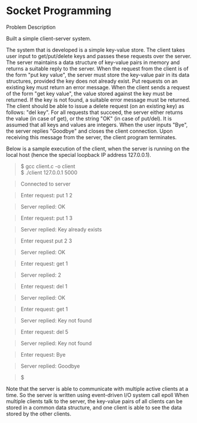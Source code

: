 # Socket Programming

Problem Description

Built a simple client-server system. 

The system that is developed is a simple key-value store. The client takes user input to get/put/delete keys and passes these requests over the server. The server maintains a data structure of key-value pairs in memory and returns a suitable reply to the server. When the request from the client is of the form "put key value", the server must store the key-value pair in its data structures, provided the key does not already exist. Put requests on an existing key must return an error message. When the client sends a request of the form "get key value", the value stored against the key must be returned. If the key is not found, a suitable error message must be returned. The client should be able to issue a delete request (on an existing key) as follows: "del key". For all requests that succeed, the server either returns the value (in case of get), or the string "OK" (in case of put/del). It is assumed that all keys and values are integers. When the user inputs "Bye", the server replies "Goodbye" and closes the client connection. Upon receiving this message from the server, the client program terminates.

Below is a sample execution of the client, when the server is running on the local host (hence the special loopback IP address 127.0.0.1).

>$ gcc client.c -o client  
>$ ./client 127.0.0.1 5000

>Connected to server

>Enter request: put 1 2

>Server replied: OK

>Enter request: put 1 3

>Server replied: Key already exists

>Enter request put 2 3

>Server replied: OK

>Enter request: get 1

>Server replied: 2

>Enter request: del 1

>Server replied: OK

>Enter request: get 1

>Server replied: Key not found

>Enter request: del 5

>Server replied: Key not found

>Enter request: Bye

>Server replied: Goodbye

>$

Note that the server is able to communicate with multiple active clients at a time. So the server is written using event-driven I/O system call epoll
When multiple clients talk to the server, the key-value pairs of all clients can be stored in a common data structure, and one client is able to see the data stored by the other clients.